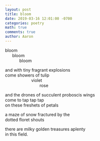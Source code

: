 ```yaml
---
layout: post
title: bloom
date: 2019-03-16 12:01:00 -0700
categories: poetry 
math: true
comments: true
author: Aaron
---
```



bloom  
&nbsp;&nbsp;&nbsp;&nbsp;&nbsp;&nbsp;bloom  
&nbsp;&nbsp;&nbsp;&nbsp;&nbsp;&nbsp;&nbsp;&nbsp;&nbsp;&nbsp;&nbsp;&nbsp;bloom  

and with tiny fragrant explosions  
come showers of tulip  
&nbsp;&nbsp;&nbsp;&nbsp;&nbsp;&nbsp;&nbsp;&nbsp;&nbsp;&nbsp;&nbsp;&nbsp;&nbsp;&nbsp;&nbsp;&nbsp;&nbsp;&nbsp;&nbsp;&nbsp;&nbsp;&nbsp;violet  
&nbsp;&nbsp;&nbsp;&nbsp;&nbsp;&nbsp;&nbsp;&nbsp;&nbsp;&nbsp;&nbsp;&nbsp;&nbsp;&nbsp;&nbsp;&nbsp;&nbsp;&nbsp;&nbsp;&nbsp;&nbsp;&nbsp;&nbsp;&nbsp;&nbsp;&nbsp;&nbsp;&nbsp;&nbsp;rose  

and the drones of succulent proboscis wings  
come to tap tap tap  
on these freshets of petals  

a maze of snow fractured by the  
dotted floret shouts  

there are milky golden treasures aplenty  
in this field.  